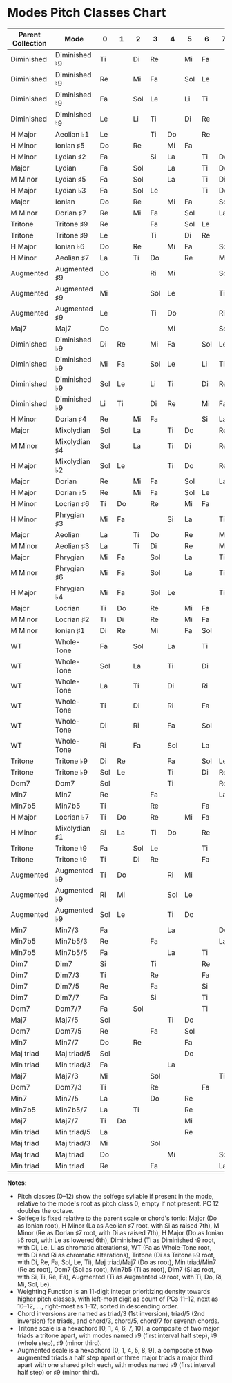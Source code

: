 # Modes Pitch Classes Chart

| Parent Collection | Mode                 | 0   | 1   | 2   | 3   | 4   | 5   | 6   | 7   | 8   | 9   | 10  | 11  | 12  | Weighting Function |
|-------------------|----------------------|-----|-----|-----|-----|-----|-----|-----|-----|-----|-----|-----|-----|-----|--------------------|
| Diminished        | Diminished ♮9        | Ti  |     | Di  | Re  |     | Mi  | Fa  |     | Sol | Le  |     | Li  | Ti  | 22344566788 |
| Diminished        | Diminished ♮9        | Re  |     | Mi  | Fa  |     | Sol | Le  |     | Li  | Ti  |     | Di  | Re  | 22344566788 |
| Diminished        | Diminished ♮9        | Fa  |     | Sol | Le  |     | Li  | Ti  |     | Di  | Re  |     | Mi  | Fa  | 22344566788 |
| Diminished        | Diminished ♮9        | Le  |     | Li  | Ti  |     | Di  | Re  |     | Mi  | Fa  |     | Sol | Le  | 22344566788 |
| H Major           | Aeolian ♭1           | Le  |     |     | Ti  | Do  |     | Re  |     | Mi  | Fa  |     | Sol | Le  | 22344556777 |
| H Minor           | Ionian ♯5            | Do  |     | Re  |     | Mi  | Fa  |     |     | Si  | La  |     | Ti  | Do  | 22344456677 |
| H Minor           | Lydian ♯2            | Fa  |     |     | Si  | La  |     | Ti  | Do  |     | Re  |     | Mi  | Fa  | 22334556777 |
| Major             | Lydian               | Fa  |     | Sol |     | La  |     | Ti  | Do  |     | Re  |     | Mi  | Fa  | 22334556677 |
| M Minor           | Lydian ♯5            | Fa  |     | Sol |     | La  |     | Ti  | Di  |     | Re  |     | Mi  | Fa  | 22334556677 |
| H Major           | Lydian ♭3            | Fa  |     | Sol | Le  |     |     | Ti  | Do  |     | Re  |     | Mi  | Fa  | 22334555677 |
| Major             | Ionian               | Do  |     | Re  |     | Mi  | Fa  |     | Sol |     | La  |     | Ti  | Do  | 22334456677 |
| M Minor           | Dorian ♯7            | Re  |     | Mi  | Fa  |     | Sol |     | La  |     | Ti  |     | Di  | Re  | 22334455677 |
| Tritone           | Tritone ♯9           | Re  |     |     | Fa  |     | Sol | Le  |     |     | Ti  |     | Di  | Re  | 22333455666 |
| Tritone           | Tritone ♯9           | Le  |     |     | Ti  |     | Di  | Re  |     |     | Fa  |     | Sol | Le  | 22333455666 |
| H Major           | Ionian ♭6            | Do  |     | Re  |     | Mi  | Fa  |     | Sol | Le  |     |     | Ti  | Do  | 22234456677 |
| H Minor           | Aeolian ♯7           | La  |     | Ti  | Do  |     | Re  |     | Mi  | Fa  |     |     | Si  | La  | 22234455677 |
| Augmented         | Augmented ♯9         | Do  |     |     | Ri  | Mi  |     |     | Sol | Le  |     |     | Ti  | Do  | 22234445666 |
| Augmented         | Augmented ♯9         | Mi  |     |     | Sol | Le  |     |     | Ti  | Do  |     |     | Ri  | Mi  | 22234445666 |
| Augmented         | Augmented ♯9         | Le  |     |     | Ti  | Do  |     |     | Ri  | Mi  |     |     | Sol | Le  | 22234445666 |
| Maj7              | Maj7                 | Do  |     |     |     | Mi  |     |     | Sol |     |     |     | Ti  | Do  | 22223334444 |
| Diminished        | Diminished ♭9        | Di  | Re  |     | Mi  | Fa  |     | Sol | Le  |     | Li  | Ti  |     | Di  | 12334556778 |
| Diminished        | Diminished ♭9        | Mi  | Fa  |     | Sol | Le  |     | Li  | Ti  |     | Di  | Re  |     | Mi  | 12334556778 |
| Diminished        | Diminished ♭9        | Sol | Le  |     | Li  | Ti  |     | Di  | Re  |     | Mi  | Fa  |     | Sol | 12334556778 |
| Diminished        | Diminished ♭9        | Li  | Ti  |     | Di  | Re  |     | Mi  | Fa  |     | Sol | Le  |     | Li  | 12334556778 |
| H Minor           | Dorian ♯4            | Re  |     | Mi  | Fa  |     |     | Si  | La  |     | Ti  | Do  |     | Re  | 12334555677 |
| Major             | Mixolydian           | Sol |     | La  |     | Ti  | Do  |     | Re  |     | Mi  | Fa  |     | Sol | 12334456677 |
| M Minor           | Mixolydian ♯4        | Sol |     | La  |     | Ti  | Di  |     | Re  |     | Mi  | Fa  |     | Sol | 12334456677 |
| H Major           | Mixolydian ♭2        | Sol | Le  |     |     | Ti  | Do  |     | Re  |     | Mi  | Fa  |     | Sol | 12334456667 |
| Major             | Dorian               | Re  |     | Mi  | Fa  |     | Sol |     | La  |     | Ti  | Do  |     | Re  | 12334455677 |
| H Major           | Dorian ♭5            | Re  |     | Mi  | Fa  |     | Sol | Le  |     |     | Ti  | Do  |     | Re  | 12333455677 |
| H Minor           | Locrian ♯6           | Ti  | Do  |     | Re  |     | Mi  | Fa  |     |     | Si  | La  |     | Ti  | 12333455667 |
| H Minor           | Phrygian ♯3          | Mi  | Fa  |     |     | Si  | La  |     | Ti  | Do  |     | Re  |     | Mi  | 12234456667 |
| Major             | Aeolian              | La  |     | Ti  | Do  |     | Re  |     | Mi  | Fa  |     | Sol |     | La  | 12234455677 |
| M Minor           | Aeolian ♯3           | La  |     | Ti  | Di  |     | Re  |     | Mi  | Fa  |     | Sol |     | La  | 12234455677 |
| Major             | Phrygian             | Mi  | Fa  |     | Sol |     | La  |     | Ti  | Do  |     | Re  |     | Mi  | 12234455667 |
| M Minor           | Phrygian ♯6          | Mi  | Fa  |     | Sol |     | La  |     | Ti  | Di  |     | Re  |     | Mi  | 12234455667 |
| H Major           | Phrygian ♭4          | Mi  | Fa  |     | Sol | Le  |     |     | Ti  | Do  |     | Re  |     | Mi  | 12234445667 |
| Major             | Locrian              | Ti  | Do  |     | Re  |     | Mi  | Fa  |     | Sol |     | La  |     | Ti  | 12233455667 |
| M Minor           | Locrian ♯2           | Ti  | Di  |     | Re  |     | Mi  | Fa  |     | Sol |     | La  |     | Ti  | 12233455667 |
| M Minor           | Ionian ♯1            | Di  | Re  |     | Mi  |     | Fa  | Sol |     | La  |     | Ti  |     | Di  | 12233455667 |
| WT                | Whole-Tone           | Fa  |     | Sol |     | La  |     | Ti  |     | Di  |     | Ri  |     | Fa  | 12233445566 |
| WT                | Whole-Tone           | Sol |     | La  |     | Ti  |     | Di  |     | Ri  |     | Fa  |     | Sol | 12233445566 |
| WT                | Whole-Tone           | La  |     | Ti  |     | Di  |     | Ri  |     | Fa  |     | Sol |     | La  | 12233445566 |
| WT                | Whole-Tone           | Ti  |     | Di  |     | Ri  |     | Fa  |     | Sol |     | La  |     | Ti  | 12233445566 |
| WT                | Whole-Tone           | Di  |     | Ri  |     | Fa  |     | Sol |     | La  |     | Ti  |     | Di  | 12233445566 |
| WT                | Whole-Tone           | Ri  |     | Fa  |     | Sol |     | La  |     | Ti  |     | Di  |     | Ri  | 12233445566 |
| Tritone           | Tritone ♭9           | Di  | Re  |     |     | Fa  |     | Sol | Le  |     |     | Ti  |     | Di  | 12223445556 |
| Tritone           | Tritone ♭9           | Sol | Le  |     |     | Ti  |     | Di  | Re  |     |     | Fa  |     | Sol | 12223445556 |
| Dom7              | Dom7                 | Sol |     |     |     | Ti  |     |     | Re  |     |     | Fa  |     | Sol | 12223334444 |
| Min7              | Min7                 | Re  |     |     | Fa  |     |     |     | La  |     |     | Do  |     | Re  | 12223333444 |
| Min7b5            | Min7b5               | Ti  |     |     | Re  |     |     | Fa  |     |     |     | La  |     | Ti  | 12222333444 |
| H Major           | Locrian ♭7           | Ti  | Do  |     | Re  |     | Mi  | Fa  |     | Sol | Le  |     |     | Ti  | 11233455667 |
| H Minor           | Mixolydian ♯1        | Si  | La  |     | Ti  | Do  |     | Re  |     | Mi  | Fa  |     |     | Si  | 11233445667 |
| Tritone           | Tritone ♮9           | Fa  |     | Sol | Le  |     |     | Ti  |     | Di  | Re  |     |     | Fa  | 11233444566 |
| Tritone           | Tritone ♮9           | Ti  |     | Di  | Re  |     |     | Fa  |     | Sol | Le  |     |     | Ti  | 11233444566 |
| Augmented         | Augmented ♭9         | Ti  | Do  |     |     | Ri  | Mi  |     |     | Sol | Le  |     |     | Ti  | 11233345556 |
| Augmented         | Augmented ♭9         | Ri  | Mi  |     |     | Sol | Le  |     |     | Ti  | Do  |     |     | Ri  | 11233345556 |
| Augmented         | Augmented ♭9         | Sol | Le  |     |     | Ti  | Do  |     |     | Ri  | Mi  |     |     | Sol | 11233345556 |
| Min7              | Min7/3               | Fa  |     |     |     | La  |     |     | Do  |     | Re  |     |     | Fa  | 11223334444 |
| Min7b5            | Min7b5/3             | Re  |     |     | Fa  |     |     |     | La  |     | Ti  |     |     | Re  | 11223333444 |
| Min7b5            | Min7b5/5             | Fa  |     |     |     | La  |     | Ti  |     |     | Re  |     |     | Fa  | 11222334444 |
| Dim7              | Dim7                 | Si  |     |     | Ti  |     |     | Re  |     |     | Fa  |     |     | Si  | 11222333444 |
| Dim7              | Dim7/3               | Ti  |     |     | Re  |     |     | Fa  |     |     | Si  |     |     | Ti  | 11222333444 |
| Dim7              | Dim7/5               | Re  |     |     | Fa  |     |     | Si  |     |     | Ti  |     |     | Re  | 11222333444 |
| Dim7              | Dim7/7               | Fa  |     |     | Si  |     |     | Ti  |     |     | Re  |     |     | Fa  | 11222333444 |
| Dom7              | Dom7/7               | Fa  |     | Sol |     |     |     | Ti  |     |     | Re  |     |     | Fa  | 11222333344 |
| Maj7              | Maj7/5               | Sol |     |     |     | Ti  | Do  |     |     |     | Mi  |     |     | Sol | 11222234444 |
| Dom7              | Dom7/5               | Re  |     |     | Fa  |     | Sol |     |     |     | Ti  |     |     | Re  | 11222233444 |
| Min7              | Min7/7               | Do  |     | Re  |     |     | Fa  |     |     |     | La  |     |     | Do  | 11222233344 |
| Maj triad         | Maj triad/5          | Sol |     |     |     |     | Do  |     |     |     | Mi  |     |     | Sol | 11222233333 |
| Min triad         | Min triad/3          | Fa  |     |     |     | La  |     |     |     |     | Re  |     |     | Fa  | 11222223333 |
| Maj7              | Maj7/3               | Mi  |     |     | Sol |     |     |     | Ti  | Do  |     |     |     | Mi  | 11123333444 |
| Dom7              | Dom7/3               | Ti  |     |     | Re  |     |     | Fa  |     | Sol |     |     |     | Ti  | 11122333444 |
| Min7              | Min7/5               | La  |     |     | Do  |     | Re  |     |     | Fa  |     |     |     | La  | 11122233444 |
| Min7b5            | Min7b5/7             | La  |     | Ti  |     |     | Re  |     |     | Fa  |     |     |     | La  | 11122233344 |
| Maj7              | Maj7/7               | Ti  | Do  |     |     |     | Mi  |     |     | Sol |     |     |     | Ti  | 11122233334 |
| Min triad         | Min triad/5          | La  |     |     |     |     | Re  |     |     | Fa  |     |     |     | La  | 11122233333 |
| Maj triad         | Maj triad/3          | Mi  |     |     | Sol |     |     |     |     | Do  |     |     |     | Mi  | 11122222333 |
| Maj triad         | Maj triad            | Do  |     |     |     | Mi  |     |     | Sol |     |     |     |     | Do  | 11112223333 |
| Min triad         | Min triad            | Re  |     |     | Fa  |     |     |     | La  |     |     |     |     | Re  | 11112222333 |

**Notes:**
- Pitch classes (0–12) show the solfege syllable if present in the mode, relative to the mode's root as pitch class 0; empty if not present. PC 12 doubles the octave.
- Solfege is fixed relative to the parent scale or chord's tonic: Major (Do as Ionian root), H Minor (La as Aeolian ♯7 root, with Si as raised 7th), M Minor (Re as Dorian ♯7 root, with Di as raised 7th), H Major (Do as Ionian ♭6 root, with Le as lowered 6th), Diminished (Ti as Diminished ♮9 root, with Di, Le, Li as chromatic alterations), WT (Fa as Whole-Tone root, with Di and Ri as chromatic alterations), Tritone (Di as Tritone ♭9 root, with Di, Re, Fa, Sol, Le, Ti), Maj triad/Maj7 (Do as root), Min triad/Min7 (Re as root), Dom7 (Sol as root), Min7b5 (Ti as root), Dim7 (Si as root, with Si, Ti, Re, Fa), Augmented (Ti as Augmented ♭9 root, with Ti, Do, Ri, Mi, Sol, Le).
- Weighting Function is an 11-digit integer prioritizing density towards higher pitch classes, with left-most digit as count of PCs 11–12, next as 10–12, ..., right-most as 1–12, sorted in descending order.
- Chord inversions are named as triad/3 (1st inversion), triad/5 (2nd inversion) for triads, and chord/3, chord/5, chord/7 for seventh chords.
- Tritone scale is a hexachord [0, 1, 4, 6, 7, 10], a composite of two major triads a tritone apart, with modes named ♭9 (first interval half step), ♮9 (whole step), ♯9 (minor third).
- Augmented scale is a hexachord [0, 1, 4, 5, 8, 9], a composite of two augmented triads a half step apart or three major triads a major third apart with one shared pitch each, with modes named ♭9 (first interval half step) or ♯9 (minor third).
